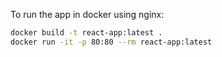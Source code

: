 To run the app in docker using nginx:

```bash
docker build -t react-app:latest .
docker run -it -p 80:80 --rm react-app:latest
```
